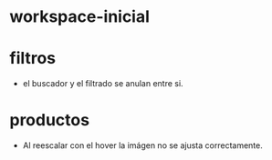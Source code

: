 # workspace-inicial

# filtros
- el buscador y el filtrado se anulan entre si.

# productos 
- Al reescalar con el hover la imágen no se ajusta correctamente.